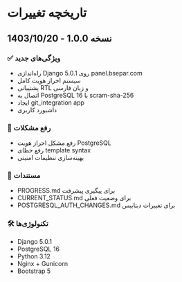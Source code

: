 # تاریخچه تغییرات

## نسخه 1.0.0 - 1403/10/20

### ✅ ویژگی‌های جدید
- راه‌اندازی Django 5.0.1 روی panel.bsepar.com
- سیستم احراز هویت کامل
- پشتیبانی RTL و زبان فارسی
- اتصال به PostgreSQL 16 با scram-sha-256
- ایجاد git_integration app
- داشبورد کاربری

### 🔧 رفع مشکلات
- رفع مشکل احراز هویت PostgreSQL
- رفع خطای template syntax
- بهینه‌سازی تنظیمات امنیتی

### 📝 مستندات
- PROGRESS.md برای پیگیری پیشرفت
- CURRENT_STATUS.md برای وضعیت فعلی
- POSTGRESQL_AUTH_CHANGES.md برای تغییرات دیتابیس

### 🛠️ تکنولوژی‌ها
- Django 5.0.1
- PostgreSQL 16
- Python 3.12
- Nginx + Gunicorn
- Bootstrap 5
